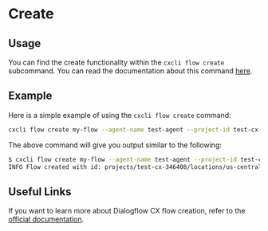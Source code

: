 # Create


## Usage

You can find the create functionality within the `cxcli flow create` subcommand. You can read the documentation about this command [here](/cmd/cxcli_flow_create).

## Example

Here is a simple example of using the `cxcli flow create` command:

```sh
cxcli flow create my-flow --agent-name test-agent --project-id test-cx-346408 --location-id us-central1 --description "My test flow"
```

The above command will give you output similar to the following:

```sh
$ cxcli flow create my-flow --agent-name test-agent --project-id test-cx-346408 --location-id us-central1 --description "My test flow"
INFO Flow created with id: projects/test-cx-346408/locations/us-central1/agents/40278ea0-c0fc-4d9a-a4d4-caa68d86295f/flows/49a38c72-2a63-4d71-a266-2d722eb8360e
```

## Useful Links

If you want to learn more about Dialogflow CX flow creation, refer to the [official documentation](https://cloud.google.com/dialogflow/cx/docs/concept/flow).

